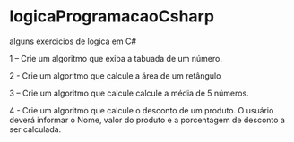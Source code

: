 # logicaProgramacaoCsharp
alguns exercicios de logica em C#


1 – Crie um algoritmo que exiba a tabuada de um número.


2 - Crie um algoritmo que calcule a área de um retângulo

3 – Crie um algoritmo que calcule calcule a média de 5 números.

4 -  Crie um algoritmo que calcule o desconto de um produto. O usuário deverá informar o Nome, valor do produto e a porcentagem de desconto a ser calculada.

